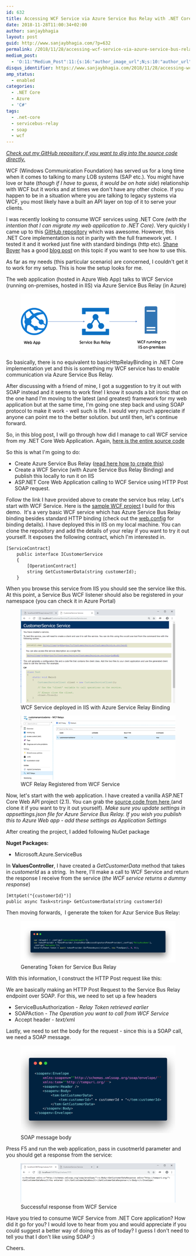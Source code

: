 ```yaml
---
id: 632
title: Accessing WCF Service via Azure Service Bus Relay with .NET Core
date: 2018-11-28T11:00:34+02:00
author: sanjaybhagia
layout: post
guid: http://www.sanjaybhagia.com/?p=632
permalink: /2018/11/28/accessing-wcf-service-via-azure-service-bus-relay-with-net-core/
medium_post:
  - 'O:11:"Medium_Post":11:{s:16:"author_image_url";N;s:10:"author_url";N;s:11:"byline_name";N;s:12:"byline_email";N;s:10:"cross_link";s:2:"no";s:2:"id";N;s:21:"follower_notification";s:3:"yes";s:7:"license";s:19:"all-rights-reserved";s:14:"publication_id";s:2:"-1";s:6:"status";s:5:"draft";s:3:"url";N;}'
disqus_identifier: https://www.sanjaybhagia.com/2018/11/28/accessing-wcf-service-via-azure-service-bus-relay-with-net-core/
amp_status:
  - enabled
categories:
  - .NET Core
  - Azure
  - 'C#'
tags:
  - .net-core
  - servicebus-relay
  - soap
  - wcf
---
```

<!-- wp:paragraph {"ampFitText":true} -->
<amp-fit-text layout="fixed-height" min-font-size="14" max-font-size="48" height="50"><p><em><a href="https://github.com/sanjaybhagia/wcfservice-servicebusrelay-netcore" target="_blank" rel="noreferrer noopener" aria-label="Check out my GitHub repository if you want to dig into the source code directly. (opens in a new tab)">Check out my GitHub repository if you want to dig into the source code directly.</a></em></p></amp-fit-text>
<!-- /wp:paragraph -->

<!-- wp:paragraph -->
<p>WCF (Windows Communication Foundation) has served us for a long time when it comes to talking to many LOB systems (SAP etc.). You might have love or hate (<em>though&nbsp;if I have to guess, it would be on hate side</em>) relationship with WCF but it works and at times we don't have any other choice. If you happen to be in a situation where you are talking to legacy systems via WCF, you most likely have a built an API layer on top of it to serve your clients. </p>
<!-- /wp:paragraph -->

<!-- wp:paragraph -->
<p>I was recently looking to consume WCF services using .NET Core <em>(with the intention that I can migrate my web application to .NET Core)</em>. Very quickly I came up to this <a href="https://github.com/dotnet/wcf" target="_blank" rel="noopener">GitHub&nbsp;repository</a> which was awesome. However, this .NET&nbsp;Core implementation is not in parity with the full framework yet.&nbsp; I tested it and it worked just fine with standard bindings (<g class="gr_ gr_7 gr-alert gr_spell gr_inline_cards gr_run_anim ContextualSpelling ins-del multiReplace" id="7" data-gr-id="7">http</g>&nbsp;etc). <a href="https://twitter.com/spboyer" target="_blank" rel="noopener">Shane Boyer</a> has a good <a href="http://tattoocoder.com/asp-net-core-getting-clean-with-soap/" target="_blank" rel="noopener">blog post</a> on this topic if you want to see how to use this.</p>
<!-- /wp:paragraph -->

<!-- wp:paragraph -->
<p>As far as my needs (this particular scenario) are concerned, I couldn't get it to work for my setup.&nbsp;This is how the setup looks for me.&nbsp;</p>
<!-- /wp:paragraph -->

<!-- wp:paragraph -->
<p>The web application (hosted in Azure Web App) talks to WCF Service (running on-premises, hosted in IIS) via Azure Service Bus Relay (in Azure)</p>
<!-- /wp:paragraph -->

<!-- wp:image {"id":673} -->
<figure class="wp-block-image"><img src="/images/image-21.png" alt="" class="wp-image-673"/></figure>
<!-- /wp:image -->

<!-- wp:paragraph -->
<p>So basically, there is no equivalent to basicHttpRelayBinding <g class="gr_ gr_33 gr-alert gr_gramm gr_inline_cards gr_run_anim Style multiReplace" id="33" data-gr-id="33">in .</g>NET Core implementation yet and this is something my WCF service has to enable communication via Azure Service Bus Relay.&nbsp;</p>
<!-- /wp:paragraph -->

<!-- wp:paragraph -->
<p>After discussing with a friend of mine, I got a suggestion to try it out with SOAP instead and it seems to work fine! I know it sounds a bit ironic that on the one hand I'm moving to the latest (and greatest) framework for my web application but at the same time, I'm going one step back and using SOAP protocol to make it work - well such is life. I would very much appreciate if anyone can point me to the better solution. but until then, let's continue forward.</p>
<!-- /wp:paragraph -->

<!-- wp:paragraph -->
<p>So, in this blog post<g class="gr_ gr_182 gr-alert sel gr_gramm gr_replaced gr_inline_cards gr_disable_anim_appear Punctuation only-ins replaceWithoutSep" id="182" data-gr-id="182">,</g> I will go through how did I manage to call WCF service from my .NET Core Web Application. Again,&nbsp;<a href="https://github.com/sanjaybhagia/wcfservice-servicebusrelay-netcore" target="_blank" rel="noreferrer noopener">here is the entire source code</a></p>
<!-- /wp:paragraph -->

<!-- wp:paragraph -->
<p><a href="https://github.com/sanjaybhagia/wcfservice-servicebusrelay-netcore" target="_blank" rel="noopener"></a>So this is what <g class="gr_ gr_17 gr-alert sel gr_spell gr_replaced gr_inline_cards gr_disable_anim_appear ContextualSpelling multiReplace" id="17" data-gr-id="17">I'm</g> going to do:&nbsp;</p>
<!-- /wp:paragraph -->

<!-- wp:list -->
<ul><li>Create Azure Service Bus Relay (<a href="https://docs.microsoft.com/en-us/azure/service-bus-relay/service-bus-dotnet-hybrid-app-using-service-bus-relay" target="_blank">read here how to create this</a>)</li><li>Create a WCF Service (with Azure Service Bus Relay Binding) and publish this locally to run it on IIS</li><li>ASP.NET Core Web Application calling to WCF Service using HTTP Post SOAP request.</li></ul>
<!-- /wp:list -->

<!-- wp:paragraph -->
<p>Follow the link I have provided above to create the service bus relay. Let's start with WCF Service. Here is the <a href="https://github.com/sanjaybhagia/wcfservice-servicebusrelay-netcore/tree/master/WcfService" target="_blank">sample WCF <g class="gr_ gr_188 gr-alert gr_gramm gr_inline_cards gr_disable_anim_appear Punctuation only-ins replaceWithoutSep" id="188" data-gr-id="188">project</g></a> I build for this demo.&nbsp; It's a very basic WCF service which has Azure Service Bus Relay binding besides standard HTTP&nbsp;binding (check out the <a href="https://github.com/sanjaybhagia/wcfservice-servicebusrelay-netcore/blob/master/WcfService/WcfService/Web.config" target="_blank">web.config</a> for binding details). I have deployed this in IIS on my local machine. You can clone the repository and add the details of your relay if you want to try it out yourself. It exposes the following contract, which I'm interested in.</p>
<!-- /wp:paragraph -->

<!-- wp:code -->
<pre class="wp-block-code"><code lang="clike" class="language-clike">[ServiceContract]
    public interface ICustomerService
    {
        [OperationContract]
        string GetCustomerData(string customerId);
    }</code></pre>
<!-- /wp:code -->

<!-- wp:paragraph -->
<p>When you&nbsp;browse&nbsp;this service from IIS you should see the service like this. At this point, a Service Bus WCF listener should also be registered in your namespace (you can check it in Azure Portal)</p>
<!-- /wp:paragraph -->

<!-- wp:image {"id":660} -->
<figure class="wp-block-image"><img src="/images/image-14.png" alt="" class="wp-image-660"/><figcaption>WCF Service deployed in IIS with Azure Service Relay Binding</figcaption></figure>
<!-- /wp:image -->

<!-- wp:image {"id":667} -->
<figure class="wp-block-image"><img src="/images/image-18.png" alt="" class="wp-image-667"/><figcaption>WCF Relay Registered from WCF Service</figcaption></figure>
<!-- /wp:image -->

<!-- wp:paragraph -->
<p>Now, let's start with the web application. I have created a vanilla ASP.NET Core Web API project (2.1). You can grab the <a href="https://github.com/sanjaybhagia/wcfservice-servicebusrelay-netcore/tree/master/WebApplication" target="_blank" rel="noopener">source code from here </a>(and clone it if you want to try it out yourself). <em>Make sure you update settings in <g class="gr_ gr_6 gr-alert gr_gramm gr_inline_cards gr_run_anim Grammar only-ins doubleReplace replaceWithoutSep" id="6" data-gr-id="6">appsettings.json</g> file for Azure Service Bus Relay. If you wish you publish this to Azure Web app - add these settings as Application Settings</em></p>
<!-- /wp:paragraph -->

<!-- wp:paragraph -->
<p>After creating the project, I added following NuGet package</p>
<!-- /wp:paragraph -->

<!-- wp:paragraph -->
<p><strong>Nuget Packages:&nbsp;</strong></p>
<!-- /wp:paragraph -->

<!-- wp:list -->
<ul><li>Microsoft.Azure.ServiceBus</li></ul>
<!-- /wp:list -->

<!-- wp:paragraph -->
<p>In <strong>ValuesController</strong>, I have created a <em>GetCustomerData</em> method that takes in <em>customerId</em> as a string.&nbsp; In here, I'll make a call to WCF Service and return the response I receive from the service (<em>the WCF service returns a dummy response</em>)</p>
<!-- /wp:paragraph -->

<!-- wp:code -->
<pre class="wp-block-code"><code lang="clike" class="language-clike">[HttpGet("{customerId}")]
public async Task&lt;string> GetCustomerData(string customerId)</code></pre>
<!-- /wp:code -->

<!-- wp:paragraph -->
<p>Then moving forwards,&nbsp; I generate the token for Azur Service Bus Relay:</p>
<!-- /wp:paragraph -->

<!-- wp:image {"id":665,"linkDestination":"custom"} -->
<figure class="wp-block-image"><a href="https://github.com/sanjaybhagia/wcfservice-servicebusrelay-netcore/blob/master/WebApplication/WebApplication/Controllers/ValuesController.cs"><img src="/images/image-17.png" alt="" class="wp-image-665"/></a><figcaption>Generating Token for Service Bus Relay</figcaption></figure>
<!-- /wp:image -->

<!-- wp:paragraph -->
<p>With this information, I construct the HTTP Post request like this:</p>
<!-- /wp:paragraph -->

<!-- wp:github-gist-gutenberg-block/github-gist {"url":"https://gist.github.com/sanjaybhagia/569e348e1bdc9fd9a53c95d28cd0e56e"} -->
<?# Gist 569e348e1bdc9fd9a53c95d28cd0e56e /?>
<!-- <a href="https://gist.github.com/sanjaybhagia/569e348e1bdc9fd9a53c95d28cd0e56e" class="wp-block-github-gist-gutenberg-block-github-gist">View Gist on GitHub</a> -->
<!-- /wp:github-gist-gutenberg-block/github-gist -->

<!-- wp:paragraph -->
<p>We are basically making <g class="gr_ gr_49 gr-alert sel gr_gramm gr_replaced gr_inline_cards gr_disable_anim_appear Grammar multiReplace" id="49" data-gr-id="49">an</g> HTTP Post Request to the Service Bus Relay endpoint over SOAP. For this, we need to set up a few headers</p>
<!-- /wp:paragraph -->

<!-- wp:list -->
<ul><li>ServiceBusAuthorization - <em>Relay Token retrieved earlier</em></li><li>SOAPAction - <em>The Operation you want to call from WCF Service</em></li><li>Accept header - <em>text/</em><g class="gr_ gr_117 gr-alert gr_spell gr_inline_cards gr_run_anim ContextualSpelling ins-del multiReplace" id="117" data-gr-id="117">xml</g></li></ul>
<!-- /wp:list -->

<!-- wp:paragraph -->
<p>Lastly, we need to set the body for the request - since this is a SOAP call, we need a&nbsp;<g class="gr_ gr_3 gr-alert gr_gramm gr_inline_cards gr_run_anim Grammar only-ins replaceWithoutSep" id="3" data-gr-id="3">SOAP</g> message.</p>
<!-- /wp:paragraph -->

<!-- wp:image {"id":664,"linkDestination":"custom"} -->
<figure class="wp-block-image"><a href="https://github.com/sanjaybhagia/wcfservice-servicebusrelay-netcore/blob/master/WebApplication/WebApplication/Controllers/ValuesController.cs"><img src="/images/image-16.png" alt="" class="wp-image-664"/></a><figcaption>SOAP message body</figcaption></figure>
<!-- /wp:image -->

<!-- wp:paragraph -->
<p>Press F5 and run the web application, pass in <g class="gr_ gr_130 gr-alert gr_spell gr_inline_cards gr_run_anim ContextualSpelling ins-del multiReplace" id="130" data-gr-id="130"><g class="gr_ gr_137 gr-alert gr_gramm gr_inline_cards gr_run_anim Grammar only-ins doubleReplace replaceWithoutSep" id="137" data-gr-id="137">cusotmerId</g></g> parameter and you should get <g class="gr_ gr_138 gr-alert sel gr_gramm gr_replaced gr_inline_cards gr_disable_anim_appear Grammar only-ins doubleReplace replaceWithoutSep" id="138" data-gr-id="138">a </g>response from the service:</p>
<!-- /wp:paragraph -->

<!-- wp:image {"id":661} -->
<figure class="wp-block-image"><img src="/images/image-15.png" alt="" class="wp-image-661"/><figcaption>Successful response from WCF Service</figcaption></figure>
<!-- /wp:image -->

<!-- wp:paragraph -->
<p>Have you tried to consume WCF Service from .NET Core application? How did it go for you? I would love to hear from you and would appreciate if you could suggest a&nbsp;better way of doing this as of today? I guess I don't need to tell you that I don't like using SOAP :)</p>
<!-- /wp:paragraph -->

<!-- wp:paragraph -->
<p>Cheers.</p>
<!-- /wp:paragraph -->